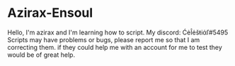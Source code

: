 # Azirax-Ensoul
Hello, I'm azirax and I'm learning how to script.
My discord: ĆėÎėšŧiάľ#5495
Scripts may have problems or bugs, please report me so that I am correcting them.
if they could help me with an account for me to test they would be of great help.
